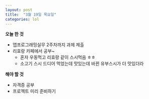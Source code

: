 ```yaml
---
layout: post
title:  "3월 19일 목요일"
categories: lol
---
```

**오늘 한 것**


- 앱프로그래밍실무 2주차까지 과제 제출
- 리효랑 카페에서 공부~
  - 혼자 우동먹고 리효랑 같이 스시먹음 ㅎㅎ
  - 소고기 스시 드디어 먹었는데 맛있는데 바뀐 유부스시가 더 맛있더라


**해야 할 것**


- 자격증 공부
- 프로젝트 미리 준비하기
